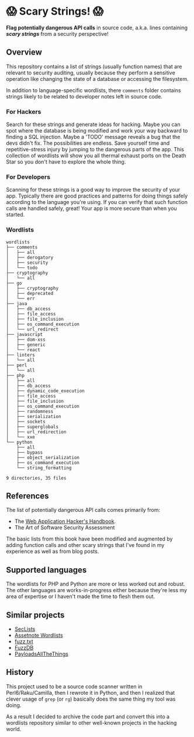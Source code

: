 # :scream: Scary Strings! :scream:

**Flag potentially dangerous API calls** in source code, a.k.a. lines containing **_scary strings_** from a security perspective!

## Overview
This repository contains a list of strings (usually function names) that are relevant to security auditing, usually because
they perform a sensitive operation like changing the state of a database or accessing the filesystem.

In addition to language-specific wordlists, there `comments` folder contains strings likely to be related to
developer notes left in source code.

### For Hackers
Search for these strings and generate ideas for hacking. Maybe you can spot where the database is being modified and work
your way backward to finding a SQL injection. Maybe a 'TODO' message reveals a bug that the devs didn't fix. The possibilities
are endless. Save yourself time and repetitive-stress injury by jumping to the dangerous parts of the app. This collection
of wordlists will show you all thermal exhaust ports on the Death Star so you don't have to explore the whole thing.

### For Developers
Scanning for these strings is a good way to improve the security of your app. Typically there are good practices and patterns
for doing things safely according to the language you're using. If you can verify that such function calls are handled safely, 
great! Your app is more secure than when you started.

### Wordlists

```
wordlists
├── comments
│   ├── all
│   ├── derogatory
│   ├── security
│   └── todo
├── cryptography
│   └── all
├── go
│   ├── cryptography
│   ├── deprecated
│   └── err
├── java
│   ├── db_access
│   ├── file_access
│   ├── file_inclusion
│   ├── os_command_execution
│   └── url_redirect
├── javascript
│   ├── dom-xss
│   ├── generic
│   └── react
├── linters
│   └── all
├── perl
│   └── all
├── php
│   ├── all
│   ├── db_access
│   ├── dynamic_code_execution
│   ├── file_access
│   ├── file_inclusion
│   ├── os_command_execution
│   ├── randomness
│   ├── serialization
│   ├── sockets
│   ├── superglobals
│   ├── url_redirection
│   └── xxe
└── python
    ├── all
    ├── bypass
    ├── object_serialization
    ├── os_command_execution
    └── string_formatting

9 directories, 35 files
```

## References
The list of potentially dangerous API calls comes primarily from:

- The [Web Application Hacker's Handbook](http://mdsec.net/wahh/).
- The Art of Software Security Assessment

The basic lists from this book have been modified and augmented by adding function calls and other scary strings that I've
found in my experience as well as from blog posts.

## Supported languages

The wordlists for PHP and Python are more or less worked out and robust. The other languages are works-in-progress
either because they're less my area of expertise or I haven't made the time to flesh them out.

## Similar projects

- [SecLists](https://github.com/danielmiessler/SecLists)
- [Assetnote Wordlists](https://wordlists.assetnote.io/)
- [fuzz.txt](https://github.com/Bo0oM/fuzz.txt)
- [FuzzDB](https://github.com/fuzzdb-project/fuzzdb)
- [PayloadsAllTheThings](https://github.com/swisskyrepo/PayloadsAllTheThings)

## History

This project used to be a source code scanner written in Perl6/Raku/Camilla, 
then I rewrote it in Python, and then I realized that clever usage of `grep` (or `rg`) 
basically does the same thing my tool was doing.

As a result I decided to archive the code part and convert this into a wordlists repository
similar to other well-known projects in the hacking world. 
